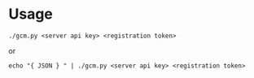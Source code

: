 # Usage

```
./gcm.py <server api key> <registration token>
```

or

```
echo "{ JSON } " | ./gcm.py <server api key> <registration token>
```
